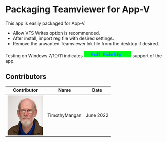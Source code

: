 # Packaging Teamviewer for App-V

This app is easily packaged for App-V.

* Allow VFS Writes option is recommended.
* After install, import reg file with desired settings.
* Remove the unwanted Teamviewer.lnk file from the desktop if desired.


Testing on Windows 7/10/11 indicates [<img src="/media/CatFullFidelity.png" alt="Full Fidelity" />](/media/CatFullFidelity.png) support of the app.


## Contributors

| Contributor | Name | Date |
|----|----|----|
| [<img src="/media/Contributors/TimMangan.jpg" align="left" Height="128" />](/media/Contributors/TimMangan.jpg) | TimothyMangan | June 2022 |

